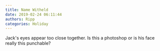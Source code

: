 ```yaml
---
title: Name Witheld
date: 2019-02-24 06:11:44
authors: Ripp
categories: Holiday
---
```


 Jack's eyes appear too close together.
Is this a photoshop or is his face really this punchable?